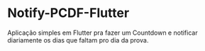 # Notify-PCDF-Flutter
Aplicação simples em Flutter pra fazer um Countdown e notificar diariamente os dias que faltam pro dia da prova.
